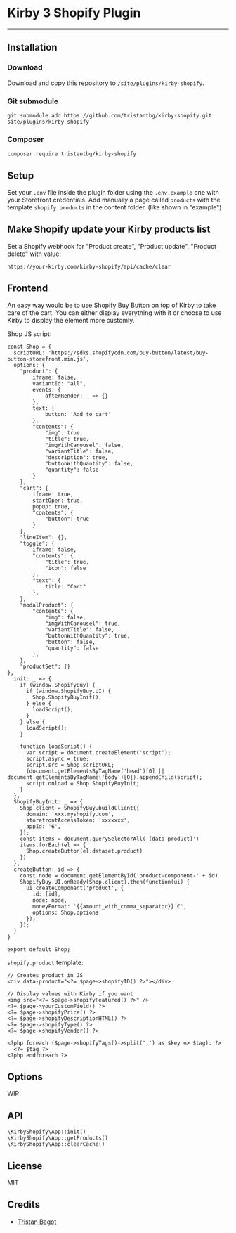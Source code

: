 # Kirby 3 Shopify Plugin

****

## Installation

### Download

Download and copy this repository to `/site/plugins/kirby-shopify`.

### Git submodule

```
git submodule add https://github.com/tristantbg/kirby-shopify.git site/plugins/kirby-shopify
```

### Composer

```
composer require tristantbg/kirby-shopify
```

## Setup

Set your `.env` file inside the plugin folder using the `.env.example` one with your Storefront credentials.
Add manually a page called `products` with the template `shopify.products` in the content folder. (like shown in "example")

## Make Shopify update your Kirby products list

Set a Shopify webhook for "Product create", "Product update", "Product delete" with value:
```
https://your-kirby.com/kirby-shopify/api/cache/clear
```

## Frontend

An easy way would be to use Shopify Buy Button on top of Kirby to take care of the cart.
You can either display everything with it or choose to use Kirby to display the element more customly.

Shop JS script:

```
const Shop = {
  scriptURL: 'https://sdks.shopifycdn.com/buy-button/latest/buy-button-storefront.min.js',
  options: {
    "product": {
        iframe: false,
        variantId: "all",
        events: {
            afterRender: _ => {}
        },
        text: {
            button: 'Add to cart'
        },
        "contents": {
            "img": true,
            "title": true,
            "imgWithCarousel": false,
            "variantTitle": false,
            "description": true,
            "buttonWithQuantity": false,
            "quantity": false
        }
    },
    "cart": {
        iframe: true,
        startOpen: true,
        popup: true,
        "contents": {
            "button": true
        }
    },
    "lineItem": {},
    "toggle": {
        iframe: false,
        "contents": {
            "title": true,
            "icon": false
        },
        "text": {
            title: "Cart"
        },
    },
    "modalProduct": {
        "contents": {
            "img": false,
            "imgWithCarousel": true,
            "variantTitle": false,
            "buttonWithQuantity": true,
            "button": false,
            "quantity": false
        },
    },
    "productSet": {}
},
  init: _ => {
    if (window.ShopifyBuy) {
      if (window.ShopifyBuy.UI) {
        Shop.ShopifyBuyInit();
      } else {
        loadScript();
      }
    } else {
      loadScript();
    }

    function loadScript() {
      var script = document.createElement('script');
      script.async = true;
      script.src = Shop.scriptURL;
      (document.getElementsByTagName('head')[0] || document.getElementsByTagName('body')[0]).appendChild(script);
      script.onload = Shop.ShopifyBuyInit;
    }
  },
  ShopifyBuyInit: _ => {
    Shop.client = ShopifyBuy.buildClient({
      domain: 'xxx.myshopify.com',
      storefrontAccessToken: 'xxxxxxx',
      appId: '6',
    });
    const items = document.querySelectorAll('[data-product]')
    items.forEach(el => {
      Shop.createButton(el.dataset.product)
    })
  },
  createButton: id => {
    const node = document.getElementById('product-component-' + id)
    ShopifyBuy.UI.onReady(Shop.client).then(function(ui) {
      ui.createComponent('product', {
        id: [id],
        node: node,
        moneyFormat: '{{amount_with_comma_separator}} €',
        options: Shop.options
      });
    });
  }
}

export default Shop;
```

`shopify.product` template:

```
// Creates product in JS
<div data-product="<?= $page->shopifyID() ?>"></div>

// Display values with Kirby if you want
<img src="<?= $page->shopifyFeatured() ?>" />
<?= $page->yourCustomField() ?>
<?= $page->shopifyPrice() ?>
<?= $page->shopifyDescriptionHTML() ?>
<?= $page->shopifyType() ?>
<?= $page->shopifyVendor() ?>

<?php foreach ($page->shopifyTags()->split(',') as $key => $tag): ?>
  <?= $tag ?>
<?php endforeach ?>
```

## Options

WIP

## API

```
\KirbyShopify\App::init()
\KirbyShopify\App::getProducts()
\KirbyShopify\App::clearCache()
```

## License

MIT

## Credits

- [Tristan Bagot](https://github.com/tristantbg)
